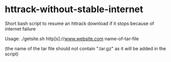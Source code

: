 # httrack-without-stable-internet
Short bash script to resume an httrack download if it stops because of internet failure

Usage: ./getsite.sh http[s]://www.website.com name-of-tar-file

(the name of the tar file should not contain ".tar.gz" as it will be added in the script)
